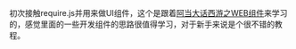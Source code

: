 初次接触require.js并用来做UI组件，这个是跟着[阿当大话西游之WEB组件](http://www.imooc.com/learn/99)来学习的，感觉里面的一些开发组件的思路很值得学习，对于新手来说是个很不错的教程。
